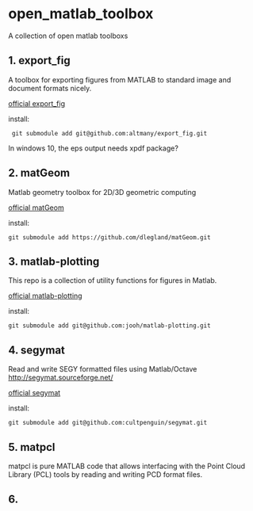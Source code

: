 # open_matlab_toolbox
A collection of open matlab toolboxs

## 1. export_fig

A toolbox for exporting figures from MATLAB to standard image and document formats nicely.

[official export_fig](https://github.com/altmany/export_fig)

install: 

` git submodule add git@github.com:altmany/export_fig.git`

In windows 10, the eps output needs xpdf package?

## 2. matGeom

Matlab geometry toolbox for 2D/3D geometric computing

[official matGeom](https://github.com/dlegland/matGeom)

install:

`git submodule add https://github.com/dlegland/matGeom.git` 

## 3. matlab-plotting

This repo is a collection of utility functions for figures in Matlab.

[official matlab-plotting](https://github.com/jooh/matlab-plotting)

install:

`git submodule add git@github.com:jooh/matlab-plotting.git` 

## 4. segymat

Read and write SEGY formatted files using Matlab/Octave http://segymat.sourceforge.net/ 

[official segymat](https://github.com/cultpenguin/segymat)

install:

`git submodule add git@github.com:cultpenguin/segymat.git`

## 5. matpcl

matpcl is pure MATLAB code that allows interfacing with the Point Cloud Library (PCL) tools by reading and writing PCD format files.

[official matpcl]: https://se.mathworks.com/matlabcentral/fileexchange/40382-matlab-to-point-cloud-library

[The author Peter Corke persional website, more robot and vision matlab toolbox]: http://www.petercorke.com/Home.html

## 6.  

